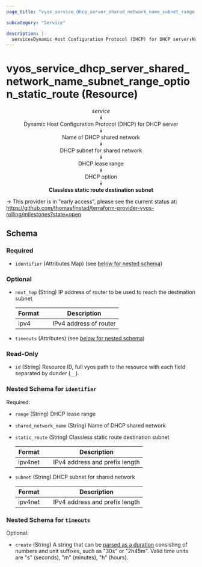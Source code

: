 ```yaml
---
page_title: "vyos_service_dhcp_server_shared_network_name_subnet_range_option_static_route Resource - vyos"

subcategory: "Service"

description: |- 
  service⯯Dynamic Host Configuration Protocol (DHCP) for DHCP server⯯Name of DHCP shared network⯯DHCP subnet for shared network⯯DHCP lease range⯯DHCP option⯯Classless static route destination subnet
---
```


# vyos_service_dhcp_server_shared_network_name_subnet_range_option_static_route (Resource)
<center>

*service*  
⯯  
Dynamic Host Configuration Protocol (DHCP) for DHCP server  
⯯  
Name of DHCP shared network  
⯯  
DHCP subnet for shared network  
⯯  
DHCP lease range  
⯯  
DHCP option  
⯯  
**Classless static route destination subnet**


</center>

-> This provider is in "early access", please see the current status at: https://github.com/thomasfinstad/terraform-provider-vyos-rolling/milestones?state=open

## Schema

### Required

- `identifier` (Attributes Map) (see [below for nested schema](#nestedatt--identifier))

### Optional

- `next_hop` (String) IP address of router to be used to reach the destination subnet

    |Format  &emsp;|Description             |
    |----------|--------------------------|
    |ipv4    &emsp;|IPv4 address of router  |
- `timeouts` (Attributes) (see [below for nested schema](#nestedatt--timeouts))

### Read-Only

- `id` (String) Resource ID, full vyos path to the resource with each field separated by dunder (`__`).

<a id="nestedatt--identifier"></a>
### Nested Schema for `identifier`

Required:

- `range` (String) DHCP lease range
- `shared_network_name` (String) Name of DHCP shared network
- `static_route` (String) Classless static route destination subnet

    |Format   &emsp;|Description                     |
    |-----------|----------------------------------|
    |ipv4net  &emsp;|IPv4 address and prefix length  |
- `subnet` (String) DHCP subnet for shared network

    |Format   &emsp;|Description                     |
    |-----------|----------------------------------|
    |ipv4net  &emsp;|IPv4 address and prefix length  |


<a id="nestedatt--timeouts"></a>
### Nested Schema for `timeouts`

Optional:

- `create` (String) A string that can be [parsed as a duration](https://pkg.go.dev/time#ParseDuration) consisting of numbers and unit suffixes, such as &#34;30s&#34; or &#34;2h45m&#34;. Valid time units are &#34;s&#34; (seconds), &#34;m&#34; (minutes), &#34;h&#34; (hours).  
